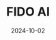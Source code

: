 ---  
layout: startup_page  
title: "FIDO AI"  
id: "fido.tech"  
permalink: "/fidoaifido.tech10022024/"  
website: "https://www.fido.tech/"  
funding_round: "Series B"  
funding_amount: ""  
investors: "CRH Ventures, SKion Water GmbH, Emerald Technology Ventures"  
about: "FIDO AI uses AI-led non-revenue water (NRW) reduction and curated water data insights to improve global water resilience. Its AI technology identifies and prioritizes water leaks in real time, offering unparalleled data insights. FIDO also provides a corporate water stewardship program, FIDO Plus, for collaborative water replenishment."  
markets: "Water Management, AI, Smart Infrastructure, IoT application development, Technical customer support, artificial intelligence, water leak detection, AI, global technology, water utilities, Software-as-a-service (SaaS), Leak sizing, leak detection, data, and innovation"  
hq: "Bicester, Oxfordshire, United Kingdom"  
founded_year: "2014"  
linkedin: "https://www.linkedin.com/company/fido-tech-ltd"  
twitter: "https://twitter.com/fidotechuk"  
instagram: ""  
facebook: "https://www.facebook.com/FIDOTechUK"  
crunchbase: "https://www.crunchbase.com/organization/fido-tech"  
pitchbook: ""  

date_display: "02-Oct-2024"  
date: "2024-10-02"

# SEO Optimization  
meta_title: "FIDO AI - Series B"  
meta_description: "FIDO AI, FIDO AI uses AI-led non-revenue water (NRW) reduction and curated water data insights to improve global water resilience. Its AI technology identifies..."  
meta_keywords: "FIDO AI, Water Management, AI, Smart Infrastructure, IoT application development, Technical customer support, artificial intelligence, water leak detection, AI, global technology, water utilities, Software-as-a-service (SaaS), Leak sizing, leak detection, data, and innovation, Series B funding"  
canonical_url: "https://startup.projectstartups.com/fidoaifido.tech10022024/"  
---